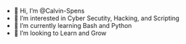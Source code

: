 - 👋 Hi, I’m @Calvin-Spens
- 👀 I’m interested in Cyber Secutity, Hacking, and Scripting
- 🌱 I’m currently learning Bash and Python
- 💞️ I’m looking to Learn and Grow

<!---
Calvin-Spens/Calvin-Spens is a ✨ special ✨ repository because its `README.md` (this file) appears on your GitHub profile.
You can click the Preview link to take a look at your changes.
--->
